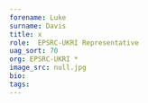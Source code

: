 ```yaml
---
forename: Luke
surname: Davis
title: x
role:  EPSRC-UKRI Representative
uag_sort: 70
org: EPSRC-UKRI *
image_src: null.jpg
bio: 
tags: 
---
```

